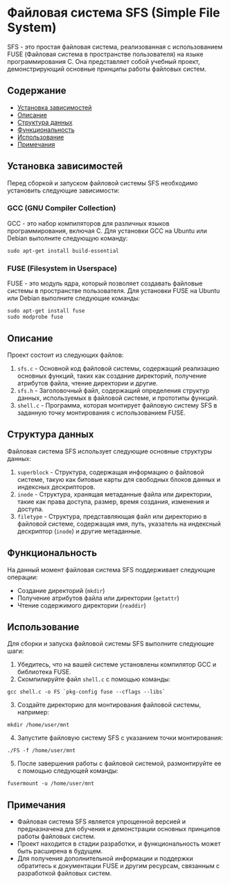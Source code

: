 # Файловая система SFS (Simple File System)

SFS - это простая файловая система, реализованная с использованием FUSE (Файловая система в пространстве пользователя) на языке программирования C. Она представляет собой учебный проект, демонстрирующий основные принципы работы файловых систем.

## Содержание
- [Установка зависимостей](#установка-зависимостей)
- [Описание](#описание)
- [Структура данных](#структура-данных)
- [Функциональность](#функциональность)
- [Использование](#использование)
- [Примечания](#примечания)

## Установка зависимостей

Перед сборкой и запуском файловой системы SFS необходимо установить следующие зависимости:

### GCC (GNU Compiler Collection)

GCC - это набор компиляторов для различных языков программирования, включая C. Для установки GCC на Ubuntu или Debian выполните следующую команду:

```
sudo apt-get install build-essential
```

### FUSE (Filesystem in Userspace)

FUSE - это модуль ядра, который позволяет создавать файловые системы в пространстве пользователя. Для установки FUSE на Ubuntu или Debian выполните следующие команды:

```
sudo apt-get install fuse
sudo modprobe fuse
```

## Описание

Проект состоит из следующих файлов:

1. `sfs.c` - Основной код файловой системы, содержащий реализацию основных функций, таких как создание директорий, получение атрибутов файла, чтение директории и другие.
2. `sfs.h` - Заголовочный файл, содержащий определения структур данных, используемых в файловой системе, и прототипы функций.
3. `shell.c` - Программа, которая монтирует файловую систему SFS в заданную точку монтирования с использованием FUSE.

## Структура данных

Файловая система SFS использует следующие основные структуры данных:

1. `superblock` - Структура, содержащая информацию о файловой системе, такую как битовые карты для свободных блоков данных и индексных дескрипторов.
2. `inode` - Структура, хранящая метаданные файла или директории, такие как права доступа, размер, время создания, изменения и доступа.
3. `filetype` - Структура, представляющая файл или директорию в файловой системе, содержащая имя, путь, указатель на индексный дескриптор (`inode`) и другие метаданные.

## Функциональность

На данный момент файловая система SFS поддерживает следующие операции:

- Создание директорий (`mkdir`)
- Получение атрибутов файла или директории (`getattr`)
- Чтение содержимого директории (`readdir`)

## Использование

Для сборки и запуска файловой системы SFS выполните следующие шаги:

1. Убедитесь, что на вашей системе установлены компилятор GCC и библиотека FUSE.
2. Скомпилируйте файл `shell.c` с помощью команды:

```
gcc shell.c -o FS `pkg-config fuse --cflags --libs`
```

3. Создайте директорию для монтирования файловой системы, например:

```
mkdir /home/user/mnt
```

4. Запустите файловую систему SFS с указанием точки монтирования:

```
./FS -f /home/user/mnt
```

5. После завершения работы с файловой системой, размонтируйте ее с помощью следующей команды:

```
fusermount -u /home/user/mnt
```

## Примечания

- Файловая система SFS является упрощенной версией и предназначена для обучения и демонстрации основных принципов работы файловых систем.
- Проект находится в стадии разработки, и функциональность может быть расширена в будущем.
- Для получения дополнительной информации и поддержки обратитесь к документации FUSE и другим ресурсам, связанным с разработкой файловых систем.
